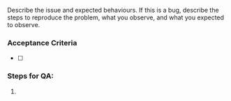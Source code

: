 Describe the issue and expected behaviours. If this is a bug, describe the steps to reproduce the problem, what you observe, and what you expected to observe.

### Acceptance Criteria 
- [ ]  

### Steps for QA: 
1.  


